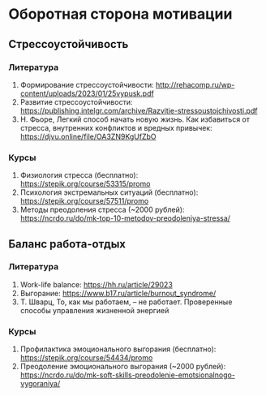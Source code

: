 # Оборотная сторона мотивации

## Стрессоустойчивость

### Литература
1. Формирование стрессоустойчивости: http://rehacomp.ru/wp-content/uploads/2023/01/25vypusk.pdf
2. Развитие стрессоустойчивости: https://publishing.intelgr.com/archive/Razvitie-stressoustojchivosti.pdf
3. Н. Фьоре, Легкий способ начать новую жизнь. Как избавиться от стресса, внутренних конфликтов и вредных привычек: https://djvu.online/file/OA3ZN9KgUfZbO

### Курсы
1. Физиология стресса (бесплатно): https://stepik.org/course/53315/promo
2. Психология экстремальных ситуаций (бесплатно): https://stepik.org/course/57511/promo
3. Методы преодоления стресса (~2000 рублей): https://ncrdo.ru/do/mk-top-10-metodov-preodoleniya-stressa/

## Баланс работа-отдых

### Литература
1. Work-life balance: https://hh.ru/article/29023
2. Выгорание: https://www.b17.ru/article/burnout_syndrome/
3. Т. Шварц, То, как мы работаем, – не работает. Проверенные способы управления жизненной энергией

### Курсы
1. Профилактика эмоционального выгорания (бесплатно): https://stepik.org/course/54434/promo
2. Преодоление эмоционального выгорания (~2000 рублей): https://ncrdo.ru/do/mk-soft-skills-preodolenie-emotsionalnogo-vygoraniya/
